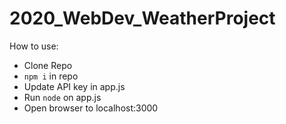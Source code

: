 # 2020_WebDev_WeatherProject

How to use:
* Clone Repo
* `npm i` in repo
* Update API key in app.js
* Run `node` on app.js
* Open browser to localhost:3000
